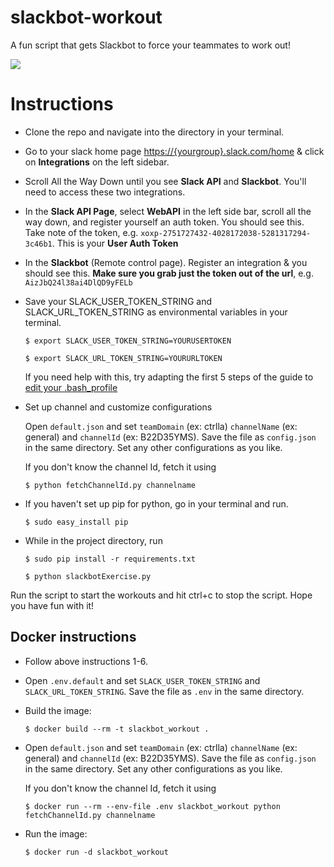 # slackbot-workout
A fun script that gets Slackbot to force your teammates to work out!

<img src = "https://cldup.com/iL-6xfp2Aa.thumb.png">

# Instructions
- Clone the repo and navigate into the directory in your terminal.
- Go to your slack home page [https://{yourgroup}.slack.com/home](http://my.slack.com/home) & click on **Integrations** on the left sidebar.
- Scroll All the Way Down until you see **Slack API** and **Slackbot**. You'll need to access these two integrations.
- In the **Slack API Page**, select **WebAPI** in the left side bar, scroll all the way down, and register yourself an auth token. You should see this. Take note of the token, e.g. `xoxp-2751727432-4028172038-5281317294-3c46b1`. This is your **User Auth Token**
- In the **Slackbot** (Remote control page). Register an integration & you should see this. **Make sure you grab just the token out of the url**, e.g. `AizJbQ24l38ai4DlQD9yFELb`
- Save your SLACK_USER_TOKEN_STRING and SLACK_URL_TOKEN_STRING as environmental variables in your terminal.

   `$ export SLACK_USER_TOKEN_STRING=YOURUSERTOKEN`

   `$ export SLACK_URL_TOKEN_STRING=YOURURLTOKEN`

   If you need help with this, try adapting the first 5 steps of the guide to [edit your .bash_profile](http://natelandau.com/my-mac-osx-bash_profile/)

- Set up channel and customize configurations

   Open `default.json` and set `teamDomain` (ex: ctrlla) `channelName` (ex: general) and `channelId` (ex: B22D35YMS). Save the file as `config.json` in the same directory. Set any other configurations as you like.

   If you don't know the channel Id, fetch it using

   `$ python fetchChannelId.py channelname`

- If you haven't set up pip for python, go in your terminal and run.

  `$ sudo easy_install pip`

- While in the project directory, run

   `$ sudo pip install -r requirements.txt`

   `$ python slackbotExercise.py`

Run the script to start the workouts and hit ctrl+c to stop the script. Hope you have fun with it!

## Docker instructions
- Follow above instructions 1-6.
- Open `.env.default` and set `SLACK_USER_TOKEN_STRING` and `SLACK_URL_TOKEN_STRING`. Save the file as `.env` in the same directory.
- Build the image:

   `$ docker build --rm -t slackbot_workout .`

- Open `default.json` and set `teamDomain` (ex: ctrlla) `channelName` (ex: general) and `channelId` (ex: B22D35YMS). Save the file as `config.json` in the same directory. Set any other configurations as you like.

  If you don't know the channel Id, fetch it using

  `$ docker run --rm --env-file .env slackbot_workout python fetchChannelId.py channelname`

- Run the image:

   `$ docker run -d slackbot_workout`
